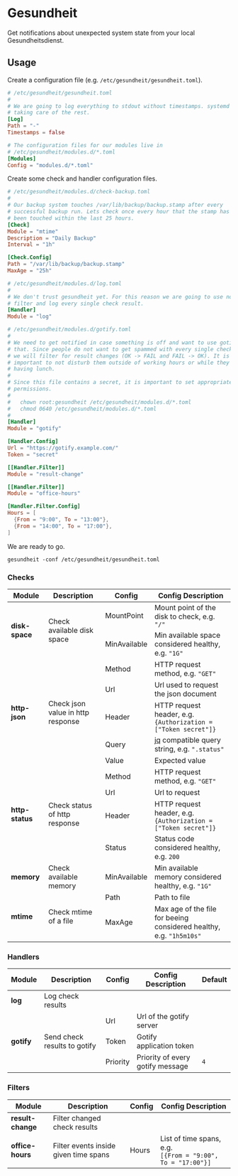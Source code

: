 # Gesundheit

Get notifications about unexpected system state from your local Gesundheitsdienst.

## Usage

Create a configuration file (e.g. `/etc/gesundheit/gesundheit.toml`).

```toml
# /etc/gesundheit/gesundheit.toml
#
# We are going to log everything to stdout without timestamps. systemd is
# taking care of the rest.
[Log]
Path = "-"
Timestamps = false

# The configuration files for our modules live in
# /etc/gesundheit/modules.d/*.toml
[Modules]
Config = "modules.d/*.toml"
```

Create some check and handler configuration files.

```toml
# /etc/gesundheit/modules.d/check-backup.toml
#
# Our backup system touches /var/lib/backup/backup.stamp after every
# successful backup run. Lets check once every hour that the stamp has
# been touched within the last 25 hours.
[Check]
Module = "mtime"
Description = "Daily Backup"
Interval = "1h"

[Check.Config]
Path = "/var/lib/backup/backup.stamp"
MaxAge = "25h"
```

```toml
# /etc/gesundheit/modules.d/log.toml
#
# We don't trust gesundheit yet. For this reason we are going to use no
# filter and log every single check result.
[Handler]
Module = "log"
```

```toml
# /etc/gesundheit/modules.d/gotify.toml
#
# We need to get notified in case something is off and want to use gotify for
# that. Since people do not want to get spammed with every single check result
# we will filter for result changes (OK -> FAIL and FAIL -> OK). It is also
# important to not disturb them outside of working hours or while they are
# having lunch.
#
# Since this file contains a secret, it is important to set appropriate
# permissions.
#
#   chown root:gesundheit /etc/gesundheit/modules.d/*.toml
#   chmod 0640 /etc/gesundheit/modules.d/*.toml
#
[Handler]
Module = "gotify"

[Handler.Config]
Url = "https://gotify.example.com/"
Token = "secret"

[[Handler.Filter]]
Module = "result-change"

[[Handler.Filter]]
Module = "office-hours"

[Handler.Filter.Config]
Hours = [
  {From = "9:00", To = "13:00"},
  {From = "14:00", To = "17:00"},
]
```

We are ready to go.

```
gesundheit -conf /etc/gesundheit/gesundheit.toml
```

### Checks

<table>
  <thead>
    <tr>
      <th>Module</th>
      <th>Description</th>
      <th>Config</th>
      <th>Config Description</th>
    </tr>
  </thead>
  <tbody>
    <tr>
      <td rowspan="2"><strong>disk-space</strong></td>
      <td rowspan="2">Check available disk space</td>
      <td>MountPoint</td>
      <td>Mount point of the disk to check, e.g. <code>"/"</code></td>
    </tr>
    <tr>
      <td>MinAvailable</td>
      <td>Min available space considered healthy, e.g. <code>"1G"</code></td>
    </tr>
    <tr>
      <td rowspan="5"><strong>http-json</strong></td>
      <td rowspan="5">Check json value in http response</td>
      <td>Method</td>
      <td>HTTP request method, e.g. <code>"GET"</code></td>
    </tr>
    <tr>
      <td>Url</td>
      <td>Url used to request the json document</td>
    </tr>
    <tr>
      <td>Header</td>
      <td>
        HTTP request header, e.g.<br/>
        <code>{Authorization = ["Token secret"]}</code>
      </td>
    </tr>
    <tr>
      <td>Query</td>
      <td>
        <a href="https://stedolan.github.io/jq/">jq</a> compatible query string,
        e.g. <code>".status"</code>
      </td>
    </tr>
    <tr>
      <td>Value</td>
      <td>Expected value</td>
    </tr>
    <tr>
      <td rowspan="4"><strong>http-status</strong></td>
      <td rowspan="4">Check status of http response</td>
      <td>Method</td>
      <td>HTTP request method, e.g. <code>"GET"</code></td>
    </tr>
    <tr>
      <td>Url</td>
      <td>Url to request</td>
    </tr>
    <tr>
      <td>Header</td>
      <td>
        HTTP request header, e.g.<br/>
        <code>{Authorization = ["Token secret"]}</code>
      </td>
    </tr>
    <tr>
      <td>Status</td>
      <td>Status code considered healthy, e.g. <code>200</code></td>
    </tr>
    <tr>
      <td><strong>memory</strong></td>
      <td>Check available memory</td>
      <td>MinAvailable</td>
      <td>Min available memory considered healthy, e.g. <code>"1G"</code></td>
    </tr>
    <tr>
      <td rowspan="2"><strong>mtime</strong></td>
      <td rowspan="2">Check mtime of a file</td>
      <td>Path</td>
      <td>Path to file</td>
    </tr>
    <tr>
      <td>MaxAge</td>
      <td>
        Max age of the file for beeing considered healthy,
        e.g. <code>"1h5m10s"</code>
      </td>
    </tr>
  </tbody>
</table>

### Handlers

<table>
  <thead>
    <tr>
      <th>Module</th>
      <th>Description</th>
      <th>Config</th>
      <th>Config Description</th>
      <th>Default</th>
    </tr>
  </thead>
  <tbody>
    <tr>
      <td><strong>log</strong></td>
      <td>Log check results</td>
      <td></td>
      <td></td>
      <td></td>
    </tr>
    <tr>
      <td rowspan="3"><strong>gotify</strong></td>
      <td rowspan="3">Send check results to gotify</td>
      <td>Url</td>
      <td>Url of the gotify server</td>
      <td></td>
    </tr>
    <tr>
      <td>Token</td>
      <td>Gotify application token</td>
      <td></td>
    </tr>
    <tr>
      <td>Priority</td>
      <td>Priority of every gotify message</td>
      <td><code>4</code></td>
    </tr>
  </tbody>
</table>

### Filters

<table>
  <thead>
    <tr>
      <th>Module</th>
      <th>Description</th>
      <th>Config</th>
      <th>Config Description</th>
    </tr>
  </thead>
  <tbody>
    <tr>
      <td><strong>result-change</strong></td>
      <td>Filter changed check results</td>
      <td></td>
      <td></td>
    </tr>
    <tr>
      <td><strong>office-hours</strong></td>
      <td>Filter events inside given time spans</td>
      <td>Hours</td>
      <td>
        List of time spans, e.g.<br/>
        <code>[{From = "9:00", To = "17:00"}]</code>
      </td>
    </tr>
  </tbody>
</table>
